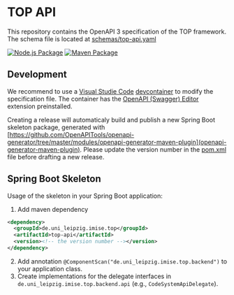 # TOP API

This repository contains the OpenAPI 3 specification of the TOP framework. The schema file is located at [schemas/top-api.yaml](schemas/top-api.yaml)

[![Node.js Package](https://github.com/Onto-Med/top-api/actions/workflows/npm-publish.yml/badge.svg)](https://github.com/Onto-Med/top-api/actions/workflows/npm-publish.yml)
[![Maven Package](https://github.com/Onto-Med/top-api/actions/workflows/maven-publish.yml/badge.svg)](https://github.com/Onto-Med/top-api/actions/workflows/maven-publish.yml)

## Development

We recommend to use a [Visual Studie Code](https://code.visualstudio.com) [devcontainer](https://code.visualstudio.com/docs/remote/containers) to modify the specification file.
The container has the [OpenAPI (Swagger) Editor](https://marketplace.visualstudio.com/items?itemName=42Crunch.vscode-openapi) extension preinstalled.

Creating a release will automaticaly build and publish a new Spring Boot skeleton package, generated with [https://github.com/OpenAPITools/openapi-generator/tree/master/modules/openapi-generator-maven-plugin](openapi-generator-maven-plugin).
Please update the version number in the [pom.xml](pom.xml) file before drafting a new release.

## Spring Boot Skeleton

Usage of the skeleton in your Spring Boot application:

1. Add maven dependency
```xml
<dependency>
  <groupId>de.uni_leipzig.imise.top</groupId>
  <artifactId>top-api</artifactId>
  <version><!-- the version number --></version>
</dependency>
```
2. Add annotation `@ComponentScan("de.uni_leipzig.imise.top.backend")` to your application class.
3. Create implementations for the delegate interfaces in `de.uni_leipzig.imise.top.backend.api` (e.g., `CodeSystemApiDelegate`).
